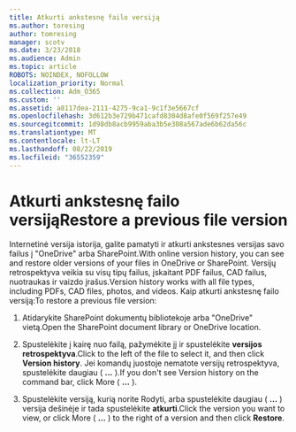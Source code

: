 ```yaml
---
title: Atkurti ankstesnę failo versiją
ms.author: toresing
author: tomresing
manager: scotv
ms.date: 3/23/2018
ms.audience: Admin
ms.topic: article
ROBOTS: NOINDEX, NOFOLLOW
localization_priority: Normal
ms.collection: Adm_O365
ms.custom: ''
ms.assetid: a8117dea-2111-4275-9ca1-9c1f3e5667cf
ms.openlocfilehash: 3d612b3e729b471cafd8304d8afe0f569f257e49
ms.sourcegitcommit: 1d98db8acb9959aba3b5e308a567ade6b62da56c
ms.translationtype: MT
ms.contentlocale: lt-LT
ms.lasthandoff: 08/22/2019
ms.locfileid: "36552359"
---
```

# <a name="restore-a-previous-file-version"></a><span data-ttu-id="5e5c1-102">Atkurti ankstesnę failo versiją</span><span class="sxs-lookup"><span data-stu-id="5e5c1-102">Restore a previous file version</span></span>

<span data-ttu-id="5e5c1-103">Internetinė versija istorija, galite pamatyti ir atkurti ankstesnes versijas savo failus į "OneDrive" arba SharePoint.</span><span class="sxs-lookup"><span data-stu-id="5e5c1-103">With online version history, you can see and restore older versions of your files in OneDrive or SharePoint.</span></span> <span data-ttu-id="5e5c1-104">Versijų retrospektyva veikia su visų tipų failus, įskaitant PDF failus, CAD failus, nuotraukas ir vaizdo įrašus.</span><span class="sxs-lookup"><span data-stu-id="5e5c1-104">Version history works with all file types, including PDFs, CAD files, photos, and videos.</span></span> <span data-ttu-id="5e5c1-105">Kaip atkurti ankstesnę failo versiją:</span><span class="sxs-lookup"><span data-stu-id="5e5c1-105">To restore a previous file version:</span></span>
  
1. <span data-ttu-id="5e5c1-106">Atidarykite SharePoint dokumentų bibliotekoje arba "OneDrive" vietą.</span><span class="sxs-lookup"><span data-stu-id="5e5c1-106">Open the SharePoint document library or OneDrive location.</span></span>
    
2. <span data-ttu-id="5e5c1-107">Spustelėkite į kairę nuo failą, pažymėkite jį ir spustelėkite **versijos retrospektyva**.</span><span class="sxs-lookup"><span data-stu-id="5e5c1-107">Click to the left of the file to select it, and then click **Version history**.</span></span> <span data-ttu-id="5e5c1-108">Jei komandų juostoje nematote versijų retrospektyva, spustelėkite daugiau ( **...** ).</span><span class="sxs-lookup"><span data-stu-id="5e5c1-108">If you don't see Version history on the command bar, click More ( **...** ).</span></span> 
    
3. <span data-ttu-id="5e5c1-109">Spustelėkite versiją, kurią norite Rodyti, arba spustelėkite daugiau ( **...** ) versija dešinėje ir tada spustelėkite **atkurti**.</span><span class="sxs-lookup"><span data-stu-id="5e5c1-109">Click the version you want to view, or click More ( **...** ) to the right of a version and then click **Restore**.</span></span>
    

